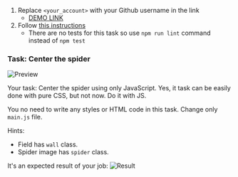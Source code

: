1. Replace `<your_account>` with your Github username in the link
    - [DEMO LINK](https://lehendzevych.github.io/js_center_spider_DOM/)
2. Follow [this instructions](https://mate-academy.github.io/layout_task-guideline/)
    - There are no tests for this task so use `npm run lint` command instead of `npm test` 

### Task: Center the spider

![Preview](./src/images/preview.png)

Your task: Center the spider using only JavaScript. Yes, it task can be easily done with pure CSS, but not now. Do it with JS.

You no need to write any styles or HTML code in this task. Change only `main.js` file.

Hints: 
- Field has `wall` class.
- Spider image has `spider` class.

It's an expected result of your job:
![Result](./src/images/result.png)
